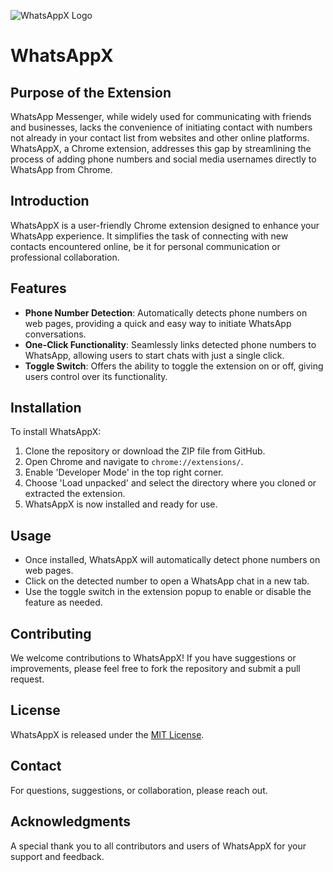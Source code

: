 ![WhatsAppX Logo](https://github.com/PositiveVibrations/WhatsAppX/blob/main/images/logo/logo.png?raw=true)

# WhatsAppX

## Purpose of the Extension
WhatsApp Messenger, while widely used for communicating with friends and businesses, lacks the convenience of initiating contact with numbers not already in your contact list from websites and other online platforms. WhatsAppX, a Chrome extension, addresses this gap by streamlining the process of adding phone numbers and social media usernames directly to WhatsApp from Chrome.

## Introduction
WhatsAppX is a user-friendly Chrome extension designed to enhance your WhatsApp experience. It simplifies the task of connecting with new contacts encountered online, be it for personal communication or professional collaboration.

## Features
- **Phone Number Detection**: Automatically detects phone numbers on web pages, providing a quick and easy way to initiate WhatsApp conversations.
- **One-Click Functionality**: Seamlessly links detected phone numbers to WhatsApp, allowing users to start chats with just a single click.
- **Toggle Switch**: Offers the ability to toggle the extension on or off, giving users control over its functionality.

## Installation
To install WhatsAppX:
1. Clone the repository or download the ZIP file from GitHub.
2. Open Chrome and navigate to `chrome://extensions/`.
3. Enable 'Developer Mode' in the top right corner.
4. Choose 'Load unpacked' and select the directory where you cloned or extracted the extension.
5. WhatsAppX is now installed and ready for use.

## Usage
- Once installed, WhatsAppX will automatically detect phone numbers on web pages.
- Click on the detected number to open a WhatsApp chat in a new tab.
- Use the toggle switch in the extension popup to enable or disable the feature as needed.

## Contributing
We welcome contributions to WhatsAppX! If you have suggestions or improvements, please feel free to fork the repository and submit a pull request.

## License
WhatsAppX is released under the [MIT License](LICENSE).

## Contact
For questions, suggestions, or collaboration, please reach out.

## Acknowledgments
A special thank you to all contributors and users of WhatsAppX for your support and feedback.

